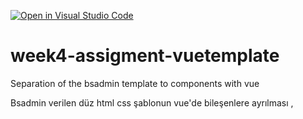 [![Open in Visual Studio Code](https://classroom.github.com/assets/open-in-vscode-f059dc9a6f8d3a56e377f745f24479a46679e63a5d9fe6f495e02850cd0d8118.svg)](https://classroom.github.com/online_ide?assignment_repo_id=7170724&assignment_repo_type=AssignmentRepo)
# week4-assigment-vuetemplate
Separation of the bsadmin template to components with vue

Bsadmin verilen düz html css şablonun vue'de bileşenlere ayrılması  ,

